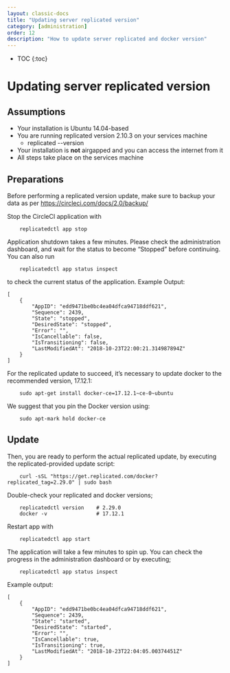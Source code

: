 ```yaml
---
layout: classic-docs
title: "Updating server replicated version"
category: [administration]
order: 12
description: "How to update server replicated and docker version"
---
```


* TOC
{:toc}


# Updating server replicated version

## Assumptions

- Your installation is Ubuntu 14.04-based
- You are running replicated version 2.10.3 on your services machine
  - replicated --version
- Your installation is **not** airgapped and you can access the internet from it
- All steps take place on the services machine
  
## Preparations

Before performing a replicated version update, make sure to backup your data as per https://circleci.com/docs/2.0/backup/

Stop the CircleCI application with

```
    replicatedctl app stop
```

Application shutdown takes a few minutes. Please check the administration dashboard, and wait for the status to become “Stopped” before continuing. You can also run

```
    replicatedctl app status inspect
```

to check the current status of the application.
Example Output:
```
[
    {
        "AppID": "edd9471be0bc4ea04dfca94718ddf621",
        "Sequence": 2439,
        "State": "stopped",
        "DesiredState": "stopped",
        "Error": "",
        "IsCancellable": false,
        "IsTransitioning": false,
        "LastModifiedAt": "2018-10-23T22:00:21.314987894Z"
    }
]
```

For the replicated update to succeed, it’s necessary to update docker to the recommended version, 17.12.1:

```
    sudo apt-get install docker-ce=17.12.1~ce-0~ubuntu
```

We suggest that you pin the Docker version using:
```
    sudo apt-mark hold docker-ce
```

## Update

Then, you are ready to perform the actual replicated update, by executing the replicated-provided update script:

```
    curl -sSL "https://get.replicated.com/docker?replicated_tag=2.29.0" | sudo bash
```

Double-check your replicated and docker versions;

```
    replicatedctl version    # 2.29.0
    docker -v                # 17.12.1
```

Restart app with

```
    replicatedctl app start
```

The application will take a few minutes to spin up. You can check the progress in the administration dashboard or by executing;

```
    replicatedctl app status inspect
```

Example output:
```
[
    {
        "AppID": "edd9471be0bc4ea04dfca94718ddf621",
        "Sequence": 2439,
        "State": "started",
        "DesiredState": "started",
        "Error": "",
        "IsCancellable": true,
        "IsTransitioning": true,
        "LastModifiedAt": "2018-10-23T22:04:05.00374451Z"
    }
]
```
